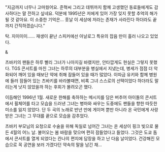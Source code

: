 "지금까지 너무나 고마웠어요. 준혁씨 그리고 데뷔까지 함께 고생했던 동료들에게도 감사하다는 말 전하고 싶네요. 덕분에 1995년은 저에게 있어 가장 잊지 못할 추억의 해가 될 것 같아요. 이 소중한 기억은... 훗날 이 세상에 저라는 존재가 사라진다 하더라도 끝까지 간직하겠습니다." 

탁. 지이이이...... 
재생이 끝난 스피커에선 아날로그 특유의 잡음 만이 흘러 나오고 있었다. 

& 

츠바키의 팬들은 하루 빨리 그녀가 나아지길 바랬지만, 안타깝게도 현실은 그렇지 못했다. 
TGS 콘서트를 마친 그녀는 하루의 대부분을 병실에서 지냈는데, 병세가 점점 더 악화되어 깨어 있을 때보단 약에 취해 잠들어 있을 때가 많았다. 
이따금 유키와 함께 병원에 들러 잠들어 있는 츠바키를 바라볼때면, 비록 그녀 스스로의 선택이었다 하더라도 말리는게 낫지 않았을까 하는 후회가 몰려오곤 했다. 

이듬해인 1996년 1월. 
새로운 한해를 축하하는 메시지를 담은 버추어 아이돌의 콘서트에서 휠체어를 타고 모습을 드러낸 그녀는 병마와 싸우는 도중에도 팬들을 향한 따듯한 미소를 잃지 않았다. 
단 두 곡의 노래로 반년 만에 게이머 뿐만 아니라 온 국민에게 사랑 받은 그녀는 그 무대를 끝으로 모습을 감추었다. 

츠바키 부모님의 요청으로 수술을 위해 독일로 넘어간 그녀는 온 세상이 핑크 빛으로 물든 4월의 어느 날. 
불어오는 봄 바람을 맞으며 편히 잠들었다고 들었다. 
그것은 도쿄 돔에서 콘서트를 열게 되었다는 칸나의 편지에 답장을 하고 난 다음 날이었다. 
건강해진 모습으로 꼭 공연을 보러 가겠다던 약속의 말을 남긴 채... 